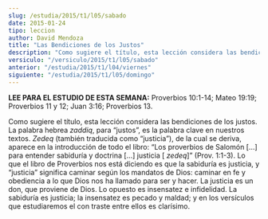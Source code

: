 ```yaml
---
slug: /estudia/2015/t1/l05/sabado
date: 2015-01-24
tipo: leccion
author: David Mendoza
title: "Las Bendiciones de los Justos"
description: "Como sugiere el título, esta lección considera las bendiciones de los justos.  La palabra hebrea zaddiq, para “justos”, es la palabra clave en nuestros  textos. Zedeq (también traducida como “justicia”), de la cual se deriva, apa  rece en la introducción de todo el libro: “Los..."
versiculo: "/versiculo/2015/t1/l05/sabado"
anterior: "/estudia/2015/t1/l04/viernes"
siguiente: "/estudia/2015/t1/l05/domingo"
---
```


**LEE PARA EL ESTUDIO DE ESTA SEMANA:** Proverbios 10:1-14; Mateo 19:19; Proverbios 11 y 12; Juan 3:16; Proverbios 13.

Como sugiere el título, esta lección considera las bendiciones de los justos. La palabra hebrea _zaddiq_, para “justos”, es la palabra clave en nuestros textos. _Zedeq_ (también traducida como “justicia”), de la cual se deriva, aparece en la introducción de todo el libro: “Los proverbios de Salomón [...] para entender sabiduría y doctrina [...] justicia [ _zedeq_]” (Prov. 1:1-3). Lo que el libro de Proverbios nos está diciendo es que la sabiduría es justicia, y “justicia” significa caminar según los mandatos de Dios: caminar en fe y obediencia a lo que Dios nos ha llamado para ser y hacer. La justicia es un don, que proviene de Dios. Lo opuesto es insensatez e infidelidad. La sabiduría es justicia; la insensatez es pecado y maldad; y en los versículos que estudiaremos el con traste entre ellos es clarísimo.
